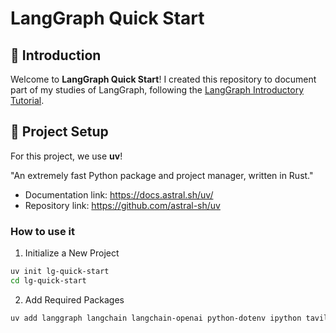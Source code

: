 # LangGraph Quick Start

## 📝 Introduction

Welcome to **LangGraph Quick Start**! I created this repository to document part of my studies of LangGraph, following the [LangGraph Introductory Tutorial](https://langchain-ai.github.io/langgraph/tutorials/introduction/).

## 🔧 Project Setup

For this project, we use **uv**!

"An extremely fast Python package and project manager, written in Rust."

- Documentation link: https://docs.astral.sh/uv/
- Repository link: https://github.com/astral-sh/uv

### How to use it

1. Initialize a New Project
```bash
uv init lg-quick-start
cd lg-quick-start
```

2. Add Required Packages
```bash
uv add langgraph langchain langchain-openai python-dotenv ipython tavily-python langchain_community
```
